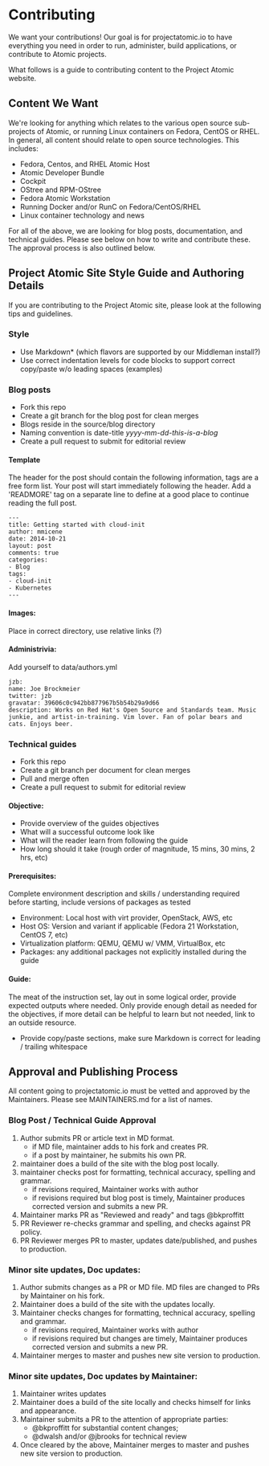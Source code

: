 # Contributing

We want your contributions! Our goal is for projectatomic.io to have everything you need in order to run, administer, build applications, or contribute to Atomic projects.

What follows is a guide to contributing content to the Project Atomic website.  

## Content We Want

We're looking for anything which relates to the various open source sub-projects of Atomic, or running Linux containers on Fedora, CentOS or RHEL.  In general, all content should relate to open source technologies.  This includes:

* Fedora, Centos, and RHEL Atomic Host
* Atomic Developer Bundle
* Cockpit
* OStree and RPM-OStree
* Fedora Atomic Workstation
* Running Docker and/or RunC on Fedora/CentOS/RHEL
* Linux container technology and news

For all of the above, we are looking for blog posts, documentation, and technical guides.  Please see below on how to write and contribute these.  The approval process is also outlined below.

## Project Atomic Site Style Guide and Authoring Details

If you are contributing to the Project Atomic site, please look at the following tips and guidelines.

### Style
* Use Markdown* (which flavors are supported by our Middleman install?)
* Use correct indentation levels for code blocks to support correct copy/paste w/o  leading spaces (examples)

### Blog posts
* Fork this repo
* Create a git branch for the blog post for clean merges
* Blogs reside in the source/blog directory
* Naming convention is date-title *yyyy-mm-dd-this-is-a-blog*
* Create a pull request to submit for editorial review

#### Template
The header for the post should contain the following information, tags are a free form list.  Your post will start immediately following the header.  Add a 'READMORE' tag on a separate line to define at a good place to continue reading the full post.

    ---
    title: Getting started with cloud-init
    author: mmicene
    date: 2014-10-21
    layout: post
    comments: true
    categories:
    - Blog
    tags:
    - cloud-init
    - Kubernetes
    ---

#### Images:
Place in correct directory,  use relative links (?)

#### Administrivia:
Add yourself to data/authors.yml

    jzb:
    name: Joe Brockmeier
    twitter: jzb
    gravatar: 39606c0c942bb877967b5b54b29a9d66
    description: Works on Red Hat's Open Source and Standards team. Music junkie, and artist-in-training. Vim lover. Fan of polar bears and cats. Enjoys beer.

### Technical guides
* Fork this repo
* Create a git branch per document for clean merges
* Pull and merge often
* Create a pull request to submit for editorial review

#### Objective:
* Provide overview of the guides objectives
* What will a successful outcome look like
* What will the reader learn from  following the guide
* How long should it take (rough order of magnitude, 15 mins, 30 mins, 2 hrs, etc)

#### Prerequisites:
Complete environment description and skills / understanding required before starting, include versions of packages as tested
* Environment: Local host with virt provider, OpenStack, AWS, etc
* Host OS: Version and variant if applicable (Fedora 21 Workstation, CentOS 7, etc)
* Virtualization platform: QEMU, QEMU w/ VMM, VirtualBox,  etc
* Packages: any additional packages not explicitly installed during the guide

#### Guide:
The meat of the instruction set, lay out in some logical order, provide expected outputs where needed.  Only provide enough detail as needed for the objectives, if more detail can be helpful to learn but not needed, link  to an outside resource.
* Provide copy/paste sections, make sure Markdown is correct for leading / trailing whitespace

## Approval and Publishing Process

All content going to projectatomic.io must be vetted and approved by the Maintainers.  Please see MAINTAINERS.md for a list of names.

### Blog Post / Technical Guide Approval

1. Author submits PR or article text in MD format.
   * if MD file, maintainer adds to his fork and creates PR.
   * if a post by maintainer, he submits his own PR.
2. maintainer does a build of the site with the blog post locally.
3. maintainer checks post for formatting, technical accuracy, spelling and grammar.
   * if revisions required, Maintainer works with author
   * if revisions required but blog post is timely,
         Maintainer produces corrected version and submits a new PR.
4. Maintainer marks PR as "Reviewed and ready" and tags @bkproffitt
5. PR Reviewer re-checks grammar and spelling, and checks against PR policy.
6. PR Reviewer merges PR to master, updates date/published, and pushes to
   production.


### Minor site updates, Doc updates:

1. Author submits changes as a PR or MD file.  MD files are changed
   to PRs by Maintainer on his fork.
2. Maintainer does a build of the site with the updates locally.
3. Maintainer checks changes for formatting, technical accuracy, spelling and grammar.
   * if revisions required, Maintainer works with author
   * if revisions required but changes are timely,
     Maintainer produces corrected version and submits a new PR.
4. Maintainer merges to master and pushes new site version to production.


### Minor site updates, Doc updates by Maintainer:

1. Maintainer writes updates
2. Maintainer does a build of the site locally and checks himself for
   links and appearance.
3. Maintainer submits a PR to the attention of appropriate parties:
   * @bkproffitt for substantial content changes;
   * @dwalsh and/or @jbrooks for technical review
4. Once cleared by the above, Maintainer merges to master and pushes
   new site version to production.
